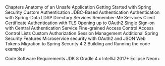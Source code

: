 Chapters
Anatomy of an Unsafe Application
Getting Started with Spring Security
Custom Authentication
JDBC-Based Authentication
Authentication with Spring-Data
LDAP Directory Services
Remember-Me Services
Client Certificate Authentication with TLS
Opening up to OAuth2
Single Sign-on with Central Authentication Service
Fine-grained Access Control
Access Control Lists
Custom Authorization
Session Management
Additional Spring Security Features
Microservice security with OAuth2 and JSON Web Tokens
Migration to Spring Security 4.2
Building and Running the code examples


Code Software Requirements
JDK 8
Gradle 4.x
IntelliJ 2017+
Eclipse Neon+
